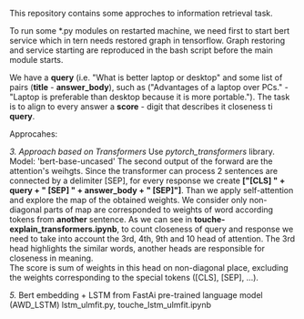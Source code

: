 This repository contains some approches to information retrieval task.

To run some \*.py modules on restarted machine, we need first to start bert service which in tern needs restored graph in tensorflow.
Graph restoring and service starting are reproduced in the bash script before the main module starts.

We have a __query__ (i.e. "What is better laptop or desktop" and some list of pairs (__title__ - __answer_body__), such as ("Advantages of a laptop over PCs." - "Laptop is preferable than desktop because it is more portable."). The task is to align to every answer a __score__ - digit that describes it closeness ti __query__.

Approcahes:

*3. Approach based on Transformers*
Use *pytorch_transformers* library.
Model: 'bert-base-uncased'
The second output of the forward are the attention's weihgts.
Since the transformer can process 2 sentences are connected by a delimiter [SEP], for every response we create __["[CLS] " + query + " [SEP] " + answer_body + " [SEP]"]__.
Than we apply self-attention and explore the map of the obtained weights. We consider only non-diagonal parts of map are corresponded to weights of word according tokens from __another__ sentence. 
As we can see in **touche-explain_transformers.ipynb**, to count closeness of query and response we need to take into account the 3rd, 4th, 9th and 10 head of attention. The 3rd head highlights the similar words, another heads are responsible for closeness in meaning.  
The score is sum of weights in this head on non-diagonal place, excluding the weights corresponding to the special tokens ([CLS], [SEP], ...).

*5.* Bert embedding + LSTM from FastAi pre-trained language model (AWD_LSTM)
lstm_ulmfit.py, touche_lstm_ulmfit.ipynb
